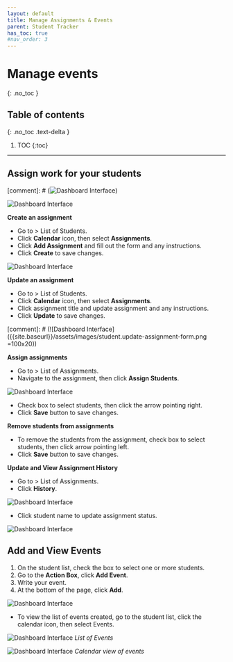 ```yaml
---
layout: default
title: Manage Assignments & Events
parent: Student Tracker
has_toc: true
#nav_order: 3
---
```


# Manage events

{: .no_toc }

## Table of contents
{: .no_toc .text-delta }

1. TOC
{:toc}

---

## Assign work for your students

[comment]: # (![Dashboard Interface]({{site.baseurl}}/assets/images/student.event-assignments.png))

![Dashboard Interface]({{site.baseurl}}/assets/images/student.assignment-list.png)

**Create an assignment**
* Go to > List of Students.
* Click **Calendar** icon, then select **Assignments**.
* Click **Add Assignment** and fill out the form and any instructions.
* Click **Create** to save changes.

![Dashboard Interface]({{site.baseurl}}/assets/images/student.create-assignment-form.png)

**Update an assignment**
* Go to > List of Students.
* Click **Calendar** icon, then select **Assignments**.
* Click assignment title and update assignment and any instructions.
* Click **Update** to save changes.

[comment]: # (![Dashboard Interface]({{site.baseurl}}/assets/images/student.update-assignment-form.png =100x20))

**Assign assignments**
* Go to > List of Assignments.
* Navigate to the assignment, then click **Assign Students**.

![Dashboard Interface]({{site.baseurl}}/assets/images/student.assign-assignment-form.png)

* Check box to select students, then click the arrow pointing right.
* Click **Save** button to save changes.

**Remove students from assignments**
* To remove the students from the assignment, check box to select students, then click arrow pointing left.
* Click **Save** button to save changes.


**Update and View Assignment History**
* Go to > List of Assignments.
* Click **History**.

![Dashboard Interface]({{site.baseurl}}/assets/images/student.assignment-history.png)

* Click student name to update assignment status.

![Dashboard Interface]({{site.baseurl}}/assets/images/student.assignment-update-status.png)


## Add and View Events
1. On the student list, check the box to select one or more students.
2. Go to the **Action Box**, click **Add Event**.
3. Write your event.
4. At the bottom of the page, click **Add**.

![Dashboard Interface]({{site.baseurl}}/assets/images/student.add-event-form.png)

* To view the list of events created, go to the student list, click the calendar icon, then select Events.

![Dashboard Interface]({{site.baseurl}}/assets/images/student.events-list.png)
*List of Events*

![Dashboard Interface]({{site.baseurl}}/assets/images/student.events-calendar-view.png)
*Calendar view of events*
